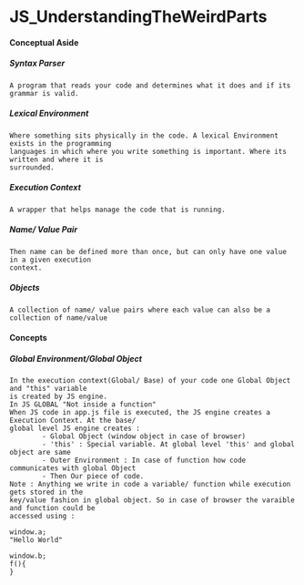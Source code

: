 # JS_UnderstandingTheWeirdParts

#### Conceptual Aside
##### Syntax Parser 
    A program that reads your code and determines what it does and if its grammar is valid.
##### Lexical Environment 
    Where something sits physically in the code. A lexical Environment exists in the programming 
    languages in which where you write something is important. Where its written and where it is 
    surrounded.
##### Execution Context 
    A wrapper that helps manage the code that is running.
##### Name/ Value Pair
	Then name can be defined more than once, but can only have one value in a given execution 
	context.
##### Objects
	A collection of name/ value pairs where each value can also be a collection of name/value

#### Concepts
##### Global Environment/Global Object
	In the execution context(Global/ Base) of your code one Global Object and "this" variable 
	is created by JS engine. 
	In JS GLOBAL "Not inside a function"
	When JS code in app.js file is executed, the JS engine creates a Execution Context. At the base/
	global level JS engine creates :
			- Global Object (window object in case of browser)
			- 'this' : Special variable. At global level 'this' and global object are same
			- Outer Environment : In case of function how code communicates with global Object
			- Then Our piece of code.
	Note : Anything we write in code a variable/ function while execution gets stored in the 
	key/value fashion in global object. So in case of browser the varaible and function could be 
	accessed using :

	window.a;
	"Hello World"
		
	window.b;
	f(){
	} 
